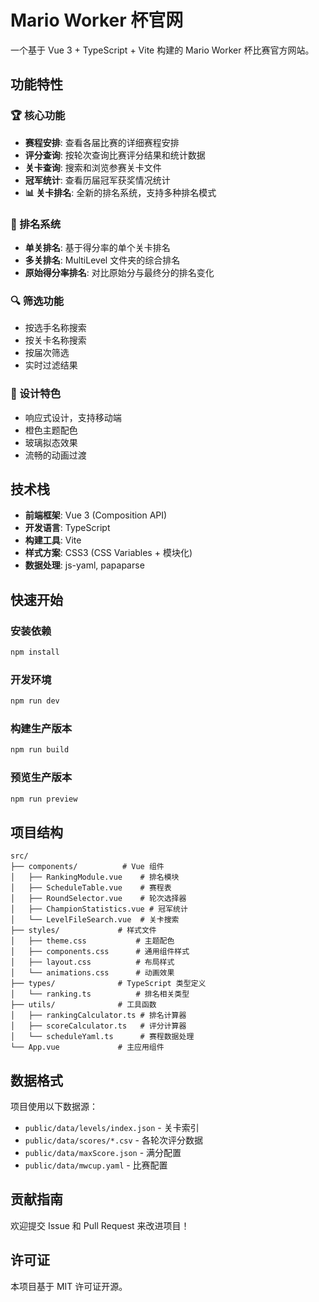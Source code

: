 # Mario Worker 杯官网

一个基于 Vue 3 + TypeScript + Vite 构建的 Mario Worker 杯比赛官方网站。

## 功能特性

### 🏆 核心功能
- **赛程安排**: 查看各届比赛的详细赛程安排
- **评分查询**: 按轮次查询比赛评分结果和统计数据
- **关卡查询**: 搜索和浏览参赛关卡文件
- **冠军统计**: 查看历届冠军获奖情况统计
- **📊 关卡排名**: 全新的排名系统，支持多种排名模式

### 🎯 排名系统
- **单关排名**: 基于得分率的单个关卡排名
- **多关排名**: MultiLevel 文件夹的综合排名
- **原始得分率排名**: 对比原始分与最终分的排名变化

### 🔍 筛选功能
- 按选手名称搜索
- 按关卡名称搜索
- 按届次筛选
- 实时过滤结果

### 🎨 设计特色
- 响应式设计，支持移动端
- 橙色主题配色
- 玻璃拟态效果
- 流畅的动画过渡

## 技术栈

- **前端框架**: Vue 3 (Composition API)
- **开发语言**: TypeScript
- **构建工具**: Vite
- **样式方案**: CSS3 (CSS Variables + 模块化)
- **数据处理**: js-yaml, papaparse

## 快速开始

### 安装依赖
```bash
npm install
```

### 开发环境
```bash
npm run dev
```

### 构建生产版本
```bash
npm run build
```

### 预览生产版本
```bash
npm run preview
```

## 项目结构

```
src/
├── components/          # Vue 组件
│   ├── RankingModule.vue    # 排名模块
│   ├── ScheduleTable.vue    # 赛程表
│   ├── RoundSelector.vue    # 轮次选择器
│   ├── ChampionStatistics.vue # 冠军统计
│   └── LevelFileSearch.vue  # 关卡搜索
├── styles/             # 样式文件
│   ├── theme.css           # 主题配色
│   ├── components.css      # 通用组件样式
│   ├── layout.css          # 布局样式
│   └── animations.css      # 动画效果
├── types/              # TypeScript 类型定义
│   └── ranking.ts          # 排名相关类型
├── utils/              # 工具函数
│   ├── rankingCalculator.ts # 排名计算器
│   ├── scoreCalculator.ts   # 评分计算器
│   └── scheduleYaml.ts      # 赛程数据处理
└── App.vue             # 主应用组件
```

## 数据格式

项目使用以下数据源：
- `public/data/levels/index.json` - 关卡索引
- `public/data/scores/*.csv` - 各轮次评分数据
- `public/data/maxScore.json` - 满分配置
- `public/data/mwcup.yaml` - 比赛配置

## 贡献指南

欢迎提交 Issue 和 Pull Request 来改进项目！

## 许可证

本项目基于 MIT 许可证开源。
